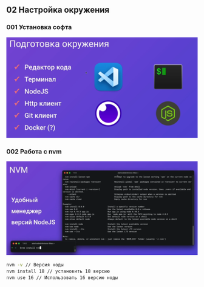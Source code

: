 ## 02 Настройка окружения

### 001 Установка софта
![](_png/6478a052f72894656b0f52d832353949.png)


### 002 Работа с nvm
![](_png/5e206f35054488340c746cad83444d88.png)

```bash
nvm -v // Версия ноды
nvm install 18 // установить 18 версию
nvm use 16 // Использовать 16 версию ноды
```